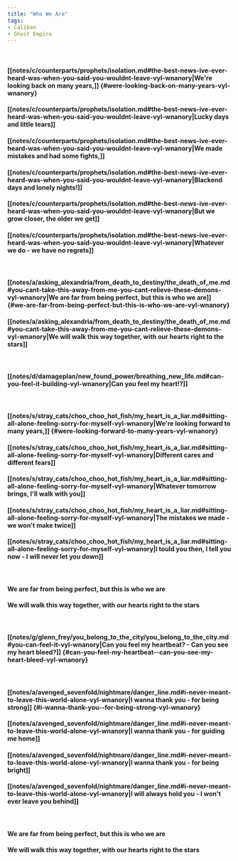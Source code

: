 ```yaml
---
title: "Who We Are"
tags:
- Caliban
- Ghost Empire
---
```

&nbsp;
#### [[notes/c/counterparts/prophets/isolation.md#the-best-news-ive-ever-heard-was-when-you-said-you-wouldnt-leave-vyl-wnanory|We're looking back on many years,]] {#were-looking-back-on-many-years-vyl-wnanory}
#### [[notes/c/counterparts/prophets/isolation.md#the-best-news-ive-ever-heard-was-when-you-said-you-wouldnt-leave-vyl-wnanory|Lucky days and little tears]]
#### [[notes/c/counterparts/prophets/isolation.md#the-best-news-ive-ever-heard-was-when-you-said-you-wouldnt-leave-vyl-wnanory|We made mistakes and had some fights,]]
#### [[notes/c/counterparts/prophets/isolation.md#the-best-news-ive-ever-heard-was-when-you-said-you-wouldnt-leave-vyl-wnanory|Blackend days and lonely nights!]]
#### [[notes/c/counterparts/prophets/isolation.md#the-best-news-ive-ever-heard-was-when-you-said-you-wouldnt-leave-vyl-wnanory|But we grow closer, the older we get]]
#### [[notes/c/counterparts/prophets/isolation.md#the-best-news-ive-ever-heard-was-when-you-said-you-wouldnt-leave-vyl-wnanory|Whatever we do - we have no regrets]]
&nbsp;
#### [[notes/a/asking_alexandria/from_death_to_destiny/the_death_of_me.md#you-cant-take-this-away-from-me-you-cant-relieve-these-demons-vyl-wnanory|We are far from being perfect, but this is who we are]] {#we-are-far-from-being-perfect-but-this-is-who-we-are-vyl-wnanory}
#### [[notes/a/asking_alexandria/from_death_to_destiny/the_death_of_me.md#you-cant-take-this-away-from-me-you-cant-relieve-these-demons-vyl-wnanory|We will walk this way together, with our hearts right to the stars]]
&nbsp;
#### [[notes/d/damageplan/new_found_power/breathing_new_life.md#can-you-feel-it-building-vyl-wnanory|Can you feel my heart!?]]
&nbsp;
#### [[notes/s/stray_cats/choo_choo_hot_fish/my_heart_is_a_liar.md#sitting-all-alone-feeling-sorry-for-myself-vyl-wnanory|We're looking forward to many years,]] {#were-looking-forward-to-many-years-vyl-wnanory}
#### [[notes/s/stray_cats/choo_choo_hot_fish/my_heart_is_a_liar.md#sitting-all-alone-feeling-sorry-for-myself-vyl-wnanory|Different cares and different fears]]
#### [[notes/s/stray_cats/choo_choo_hot_fish/my_heart_is_a_liar.md#sitting-all-alone-feeling-sorry-for-myself-vyl-wnanory|Whatever tomorrow brings, I'll walk with you]]
#### [[notes/s/stray_cats/choo_choo_hot_fish/my_heart_is_a_liar.md#sitting-all-alone-feeling-sorry-for-myself-vyl-wnanory|The mistakes we made - we won't make twice]]
#### [[notes/s/stray_cats/choo_choo_hot_fish/my_heart_is_a_liar.md#sitting-all-alone-feeling-sorry-for-myself-vyl-wnanory|I tould you then, I tell you now - I will never let you down]]
&nbsp;
#### We are far from being perfect, but this is who we are
#### We will walk this way together, with our hearts right to the stars
&nbsp;
#### [[notes/g/glenn_frey/you_belong_to_the_city/you_belong_to_the_city.md#you-can-feel-it-vyl-wnanory|Can you feel my heartbeat? - Can you see my heart bleed?]] {#can-you-feel-my-heartbeat--can-you-see-my-heart-bleed-vyl-wnanory}
&nbsp;
#### [[notes/a/avenged_sevenfold/nightmare/danger_line.md#i-never-meant-to-leave-this-world-alone-vyl-wnanory|I wanna thank you - for being strong]] {#i-wanna-thank-you--for-being-strong-vyl-wnanory}
#### [[notes/a/avenged_sevenfold/nightmare/danger_line.md#i-never-meant-to-leave-this-world-alone-vyl-wnanory|I wanna thank you - for guiding me home]]
#### [[notes/a/avenged_sevenfold/nightmare/danger_line.md#i-never-meant-to-leave-this-world-alone-vyl-wnanory|I wanna thank you - for being bright]]
#### [[notes/a/avenged_sevenfold/nightmare/danger_line.md#i-never-meant-to-leave-this-world-alone-vyl-wnanory|I will always hold you - I won't ever leave you behind]]
&nbsp;
#### We are far from being perfect, but this is who we are
#### We will walk this way together, with our hearts right to the stars
